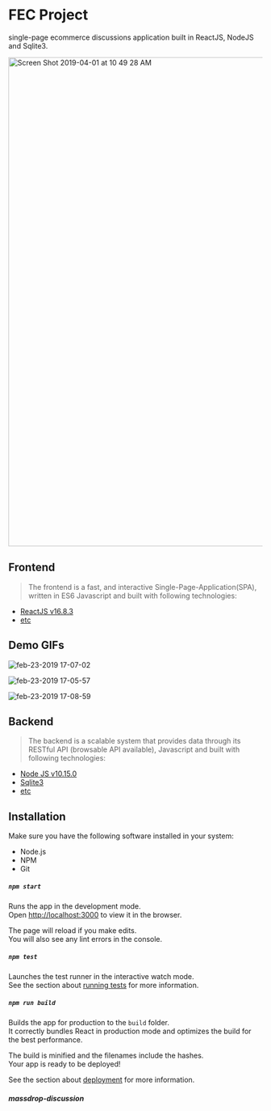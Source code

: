 # FEC Project


single-page ecommerce discussions application built in ReactJS, NodeJS and Sqlite3. 

<img width="967" alt="Screen Shot 2019-04-01 at 10 49 28 AM" src="https://user-images.githubusercontent.com/43450544/55337021-e7e09600-546b-11e9-81c6-23ca73875ea4.png">
 
 
 
## Frontend

> The frontend is a fast, and interactive Single-Page-Application(SPA), written in ES6 Javascript and built with following technologies:
- [ReactJS v16.8.3](http://reactjs.org "ReactJS v16.8.3")
- [etc](https://github.com/hrnyc20-agrabah/massdrop-discussion/blob/master/package.json "etc")


## Demo GIFs
![feb-23-2019 17-07-02](https://user-images.githubusercontent.com/43450544/53292219-7a1abd80-378d-11e9-8918-c6c92106f5fb.gif)


![feb-23-2019 17-05-57](https://user-images.githubusercontent.com/43450544/53292213-58213b00-378d-11e9-860d-f87e2fd4c85d.gif)


![feb-23-2019 17-08-59](https://user-images.githubusercontent.com/43450544/53292245-c239e000-378d-11e9-8692-2a570d935591.gif)


## Backend
> The backend is a scalable system that provides data through its RESTful API (browsable API available), Javascript and built with following technologies: 
- [Node JS v10.15.0](http://https://nodejs.org/en/ "Node JS v10.15.0")
- [Sqlite3](https://www.sqlite.org/index.html "Sqlite3")
- [etc](https://github.com/hrnyc20-agrabah/massdrop-discussion/blob/master/package.json "etc")



## Installation
Make sure you have the following software installed in your system:
- Node.js
- NPM 
- Git







##### `npm start`

Runs the app in the development mode.<br>
Open [http://localhost:3000](http://localhost:3000) to view it in the browser.

The page will reload if you make edits.<br>
You will also see any lint errors in the console.

#####  `npm test`

Launches the test runner in the interactive watch mode.<br>
See the section about [running tests](https://facebook.github.io/create-react-app/docs/running-tests) for more information.

#####  `npm run build`

Builds the app for production to the `build` folder.<br>
It correctly bundles React in production mode and optimizes the build for the best performance.

The build is minified and the filenames include the hashes.<br>
Your app is ready to be deployed!

See the section about [deployment](https://facebook.github.io/create-react-app/docs/deployment) for more information.



#####  massdrop-discussion
